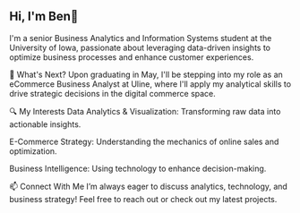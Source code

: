 ## Hi, I'm Ben👋

I'm a senior Business Analytics and Information Systems student at the University of Iowa, passionate about leveraging data-driven insights to optimize business processes and enhance customer experiences.

🚀 What's Next?
Upon graduating in May, I'll be stepping into my role as an eCommerce Business Analyst at Uline, where I'll apply my analytical skills to drive strategic decisions in the digital commerce space.

🔍 My Interests
Data Analytics & Visualization: Transforming raw data into actionable insights.

E-Commerce Strategy: Understanding the mechanics of online sales and optimization.

Business Intelligence: Using technology to enhance decision-making.

📫 Connect With Me
I’m always eager to discuss analytics, technology, and business strategy! Feel free to reach out or check out my latest projects.
